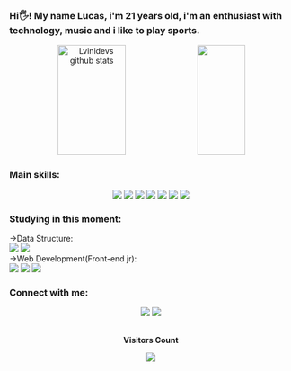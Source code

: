 

<h3>Hi🖐! My name Lucas, i'm 21 years old, i'm an enthusiast with technology, music and i like to play sports.</h3>
<div align="center">  
  <img width="49%" height="195px" src="https://github-readme-stats.vercel.app/api?username=Lvinidevs&show_icons=true&count_private=true&hide_border=true&title_color=708090&icon_color=00FFFFtext_color=708090&bg_color=0d1117" alt="Lvinidevs github stats" /> 
  <img width="41%" height="195px" src="https://github-readme-stats.vercel.app/api/top-langs/?username=Lvinidevs&layout=compact&hide_border=true&title_color=708090&text_color=708090&bg_color=0d1117"/>
</div>
<h3>Main skills:</h3>
<div align="center">
  <img src="https://img.icons8.com/color/48/000000/html-5--v1.png"/>
  <img src="https://img.icons8.com/color/48/000000/css3.png"/>
  <img src="https://img.icons8.com/color/48/000000/javascript--v1.png"/> 
  <img src="https://img.icons8.com/fluency/48/000000/python.png"/>
  <img src="https://img.icons8.com/color/48/null/visual-studio-code-2019.png"/>
  <img src="https://img.icons8.com/fluency/48/null/node-js.png"/>
  <img src="https://img.icons8.com/color/48/null/power-bi.png"/>
 </div>
 <h3>Studying in this moment:</h3>
 ->Data Structure:
 <div>
 <img src="https://img.icons8.com/color/48/null/power-bi.png"/>
 <img src="https://img.icons8.com/fluency/48/000000/python.png"/>
 </div>
 ->Web Development(Front-end jr):
 <div>
  <img src="https://img.icons8.com/color/48/000000/html-5--v1.png"/>
  <img src="https://img.icons8.com/color/48/000000/css3.png"/>
  <img src="https://img.icons8.com/color/48/000000/javascript--v1.png"/> 
  </div>
 <h3>Connect with me:</h3>
 <div align="center">
 <a href = "mailto:lucasdvini01@gmail.com"><img src="https://img.shields.io/badge/-Gmail-%23333?style=for-the-badge&logo=gmail&logoColor=white" target="_blank"></a>
  <a href="https://www.linkedin.com/in/lucas-vinicius-ds/" target="_blank"><img src="https://img.shields.io/badge/-LinkedIn-%230077B5?style=for-the-badge&logo=linkedin&logoColor=white" target="_blank"></a>
 </div>
<footer>
<div align="center">
<br><p align="centre"><b>Visitors Count</b></p>  
<p align="center"><img align="center" src="https://profile-counter.glitch.me/{Lvinidevs}/count.svg" /></p> 
<br>
</div>
</footer>
